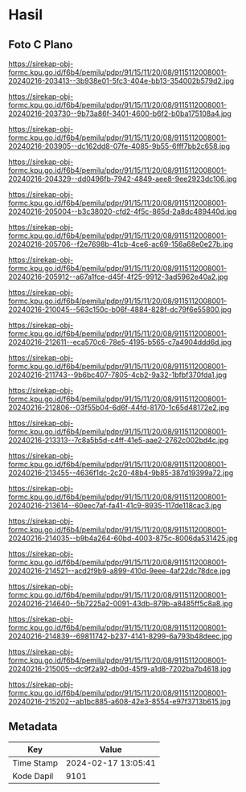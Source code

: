 # Hasil

## Foto C Plano

https://sirekap-obj-formc.kpu.go.id/f6b4/pemilu/pdpr/91/15/11/20/08/9115112008001-20240216-203413--3b938e01-5fc3-404e-bb13-354002b579d2.jpg

https://sirekap-obj-formc.kpu.go.id/f6b4/pemilu/pdpr/91/15/11/20/08/9115112008001-20240216-203730--9b73a86f-3401-4600-b6f2-b0ba175108a4.jpg

https://sirekap-obj-formc.kpu.go.id/f6b4/pemilu/pdpr/91/15/11/20/08/9115112008001-20240216-203905--dc162dd8-07fe-4085-9b55-6fff7bb2c658.jpg

https://sirekap-obj-formc.kpu.go.id/f6b4/pemilu/pdpr/91/15/11/20/08/9115112008001-20240216-204329--dd0496fb-7942-4849-aee8-9ee2923dc106.jpg

https://sirekap-obj-formc.kpu.go.id/f6b4/pemilu/pdpr/91/15/11/20/08/9115112008001-20240216-205004--b3c38020-cfd2-4f5c-865d-2a8dc489440d.jpg

https://sirekap-obj-formc.kpu.go.id/f6b4/pemilu/pdpr/91/15/11/20/08/9115112008001-20240216-205706--f2e7698b-41cb-4ce6-ac69-156a68e0e27b.jpg

https://sirekap-obj-formc.kpu.go.id/f6b4/pemilu/pdpr/91/15/11/20/08/9115112008001-20240216-205912--a67a1fce-d45f-4f25-9912-3ad5962e40a2.jpg

https://sirekap-obj-formc.kpu.go.id/f6b4/pemilu/pdpr/91/15/11/20/08/9115112008001-20240216-210045--563c150c-b06f-4884-828f-dc79f6e55800.jpg

https://sirekap-obj-formc.kpu.go.id/f6b4/pemilu/pdpr/91/15/11/20/08/9115112008001-20240216-212611--eca570c6-78e5-4195-b565-c7a4904ddd6d.jpg

https://sirekap-obj-formc.kpu.go.id/f6b4/pemilu/pdpr/91/15/11/20/08/9115112008001-20240216-211743--9b6bc407-7805-4cb2-9a32-1bfbf370fda1.jpg

https://sirekap-obj-formc.kpu.go.id/f6b4/pemilu/pdpr/91/15/11/20/08/9115112008001-20240216-212806--03f55b04-6d6f-44fd-8170-1c65d48172e2.jpg

https://sirekap-obj-formc.kpu.go.id/f6b4/pemilu/pdpr/91/15/11/20/08/9115112008001-20240216-213313--7c8a5b5d-c4ff-41e5-aae2-2762c002bd4c.jpg

https://sirekap-obj-formc.kpu.go.id/f6b4/pemilu/pdpr/91/15/11/20/08/9115112008001-20240216-213455--4636f1dc-2c20-48b4-9b85-387d19399a72.jpg

https://sirekap-obj-formc.kpu.go.id/f6b4/pemilu/pdpr/91/15/11/20/08/9115112008001-20240216-213614--60eec7af-fa41-41c9-8935-117de118cac3.jpg

https://sirekap-obj-formc.kpu.go.id/f6b4/pemilu/pdpr/91/15/11/20/08/9115112008001-20240216-214035--b9b4a264-60bd-4003-875c-8006da531425.jpg

https://sirekap-obj-formc.kpu.go.id/f6b4/pemilu/pdpr/91/15/11/20/08/9115112008001-20240216-214521--acd2f9b9-a899-410d-9eee-4af22dc78dce.jpg

https://sirekap-obj-formc.kpu.go.id/f6b4/pemilu/pdpr/91/15/11/20/08/9115112008001-20240216-214640--5b7225a2-0091-43db-879b-a8485ff5c8a8.jpg

https://sirekap-obj-formc.kpu.go.id/f6b4/pemilu/pdpr/91/15/11/20/08/9115112008001-20240216-214839--69811742-b237-4141-8299-6a793b48deec.jpg

https://sirekap-obj-formc.kpu.go.id/f6b4/pemilu/pdpr/91/15/11/20/08/9115112008001-20240216-215005--dc9f2a92-db0d-45f9-a1d8-7202ba7b4618.jpg

https://sirekap-obj-formc.kpu.go.id/f6b4/pemilu/pdpr/91/15/11/20/08/9115112008001-20240216-215202--ab1bc885-a608-42e3-8554-e97f3713b615.jpg


## Metadata

| Key        | Value               |
| ---------- | ------------------- |
| Time Stamp | 2024-02-17 13:05:41 |
| Kode Dapil | 9101                |



